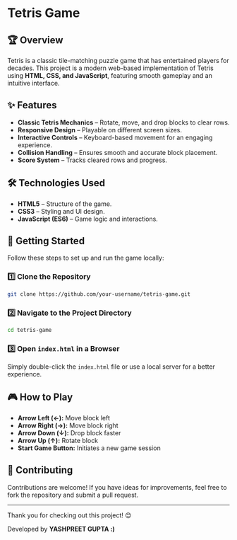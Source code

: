 # Tetris Game

## 🏆 Overview

Tetris is a classic tile-matching puzzle game that has entertained players for decades. This project is a modern web-based implementation of Tetris using **HTML, CSS, and JavaScript**, featuring smooth gameplay and an intuitive interface.

## ✨ Features

- **Classic Tetris Mechanics** – Rotate, move, and drop blocks to clear rows.
- **Responsive Design** – Playable on different screen sizes.
- **Interactive Controls** – Keyboard-based movement for an engaging experience.
- **Collision Handling** – Ensures smooth and accurate block placement.
- **Score System** – Tracks cleared rows and progress.

## 🛠️ Technologies Used

- **HTML5** – Structure of the game.
- **CSS3** – Styling and UI design.
- **JavaScript (ES6)** – Game logic and interactions.

## 🚀 Getting Started

Follow these steps to set up and run the game locally:

### 1️⃣ Clone the Repository

```sh
git clone https://github.com/your-username/tetris-game.git
```

### 2️⃣ Navigate to the Project Directory

```sh
cd tetris-game
```

### 3️⃣ Open `index.html` in a Browser

Simply double-click the `index.html` file or use a local server for a better experience.

## 🎮 How to Play

- **Arrow Left (←):** Move block left
- **Arrow Right (→):** Move block right
- **Arrow Down (↓):** Drop block faster
- **Arrow Up (↑):** Rotate block
- **Start Game Button:** Initiates a new game session

## 🤝 Contributing

Contributions are welcome! If you have ideas for improvements, feel free to fork the repository and submit a pull request.

---

Thank you for checking out this project! 😊

Developed by **YASHPREET GUPTA :)**
